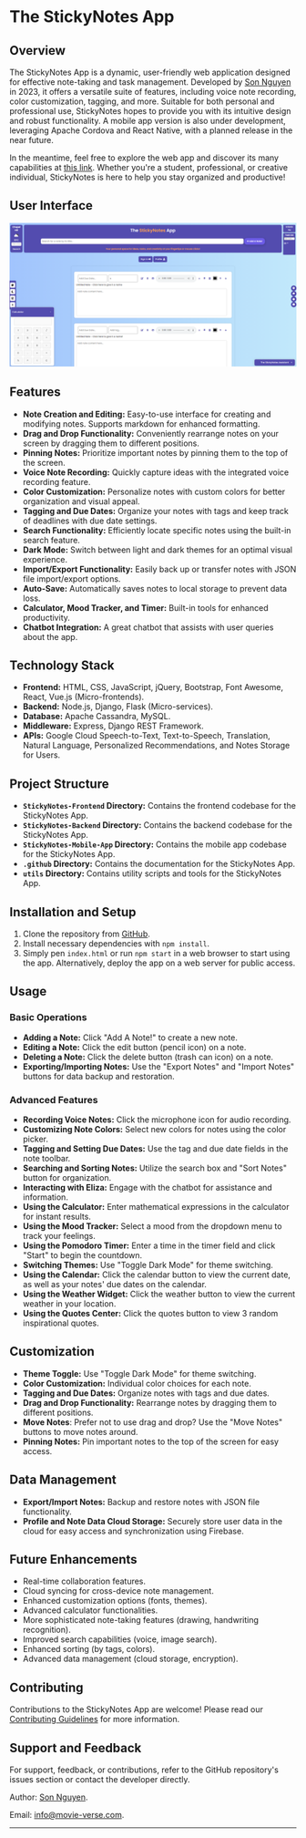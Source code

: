 # The StickyNotes App

## Overview

The StickyNotes App is a dynamic, user-friendly web application designed for effective note-taking and task management. Developed by [Son Nguyen](https://github.com/hoangsonww) in 2023, it offers a versatile suite of features, including voice note recording, color customization, tagging, and more. Suitable for both personal and professional use, StickyNotes hopes to provide you with its intuitive design and robust functionality. A mobile app version is also under development, leveraging Apache Cordova and React Native, with a planned release in the near future.

In the meantime, feel free to explore the web app and discover its many capabilities at [this link](https://hoangsonww.github.io/The-StickyNotes-App/). Whether you're a student, professional, or creative individual, StickyNotes is here to help you stay organized and productive!

## User Interface

<p align="center" style="cursor: pointer">
  <a href="https://hoangsonww.github.io/The-StickyNotes-App/">
    <img src="../utils/StickyNotes-UI.png" alt="The StickyNotes App Interface"/>
  </a>
</p>

## Features

- **Note Creation and Editing:** Easy-to-use interface for creating and modifying notes. Supports markdown for enhanced formatting.
- **Drag and Drop Functionality:** Conveniently rearrange notes on your screen by dragging them to different positions.
- **Pinning Notes:** Prioritize important notes by pinning them to the top of the screen.
- **Voice Note Recording:** Quickly capture ideas with the integrated voice recording feature.
- **Color Customization:** Personalize notes with custom colors for better organization and visual appeal.
- **Tagging and Due Dates:** Organize your notes with tags and keep track of deadlines with due date settings.
- **Search Functionality:** Efficiently locate specific notes using the built-in search feature.
- **Dark Mode:** Switch between light and dark themes for an optimal visual experience.
- **Import/Export Functionality:** Easily back up or transfer notes with JSON file import/export options.
- **Auto-Save:** Automatically saves notes to local storage to prevent data loss.
- **Calculator, Mood Tracker, and Timer:** Built-in tools for enhanced productivity.
- **Chatbot Integration:** A great chatbot that assists with user queries about the app.

## Technology Stack
- **Frontend:** HTML, CSS, JavaScript, jQuery, Bootstrap, Font Awesome, React, Vue.js (Micro-frontends).
- **Backend:** Node.js, Django, Flask (Micro-services).
- **Database:** Apache Cassandra, MySQL.
- **Middleware:** Express, Django REST Framework.
- **APIs:** Google Cloud Speech-to-Text, Text-to-Speech, Translation, Natural Language, Personalized Recommendations, and Notes Storage for Users.

## Project Structure
- **`StickyNotes-Frontend` Directory:** Contains the frontend codebase for the StickyNotes App.
- **`StickyNotes-Backend` Directory:** Contains the backend codebase for the StickyNotes App.
- **`StickyNotes-Mobile-App` Directory:** Contains the mobile app codebase for the StickyNotes App.
- **`.github` Directory:** Contains the documentation for the StickyNotes App.
- **`utils` Directory:** Contains utility scripts and tools for the StickyNotes App.

## Installation and Setup

1. Clone the repository from [GitHub](https://github.com/hoangsonww/The-StickyNotes-App).
2. Install necessary dependencies with `npm install`.
3. Simply pen `index.html` or run `npm start` in a web browser to start using the app. Alternatively, deploy the app on a web server for public access.

## Usage

### Basic Operations
- **Adding a Note:** Click "Add A Note!" to create a new note.
- **Editing a Note:** Click the edit button (pencil icon) on a note.
- **Deleting a Note:** Click the delete button (trash can icon) on a note.
- **Exporting/Importing Notes:** Use the "Export Notes" and "Import Notes" buttons for data backup and restoration.

### Advanced Features
- **Recording Voice Notes:** Click the microphone icon for audio recording.
- **Customizing Note Colors:** Select new colors for notes using the color picker.
- **Tagging and Setting Due Dates:** Use the tag and due date fields in the note toolbar.
- **Searching and Sorting Notes:** Utilize the search box and "Sort Notes" button for organization.
- **Interacting with Eliza:** Engage with the chatbot for assistance and information.
- **Using the Calculator:** Enter mathematical expressions in the calculator for instant results.
- **Using the Mood Tracker:** Select a mood from the dropdown menu to track your feelings.
- **Using the Pomodoro Timer:** Enter a time in the timer field and click "Start" to begin the countdown.
- **Switching Themes:** Use "Toggle Dark Mode" for theme switching.
- **Using the Calendar:** Click the calendar button to view the current date, as well as your notes' due dates on the calendar.
- **Using the Weather Widget:** Click the weather button to view the current weather in your location.
- **Using the Quotes Center:** Click the quotes button to view 3 random inspirational quotes.

## Customization

- **Theme Toggle:** Use "Toggle Dark Mode" for theme switching.
- **Color Customization:** Individual color choices for each note.
- **Tagging and Due Dates:** Organize notes with tags and due dates.
- **Drag and Drop Functionality:** Rearrange notes by dragging them to different positions.
- **Move Notes**: Prefer not to use drag and drop? Use the "Move Notes" buttons to move notes around.
- **Pinning Notes:** Pin important notes to the top of the screen for easy access.

## Data Management

- **Export/Import Notes:** Backup and restore notes with JSON file functionality.
- **Profile and Note Data Cloud Storage:** Securely store user data in the cloud for easy access and synchronization using Firebase.

## Future Enhancements

- Real-time collaboration features.
- Cloud syncing for cross-device note management.
- Enhanced customization options (fonts, themes).
- Advanced calculator functionalities.
- More sophisticated note-taking features (drawing, handwriting recognition).
- Improved search capabilities (voice, image search).
- Enhanced sorting (by tags, colors).
- Advanced data management (cloud storage, encryption).

## Contributing

Contributions to the StickyNotes App are welcome! Please read our [Contributing Guidelines](CONTRIBUTING.md) for more information.

## Support and Feedback

For support, feedback, or contributions, refer to the GitHub repository's issues section or contact the developer directly.

Author: [Son Nguyen](https://github.com/hoangsonww).

Email: [info@movie-verse.com](mailto:info@movie-verse.com).

---
